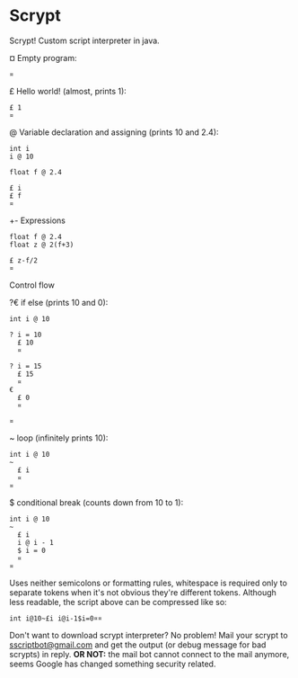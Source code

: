 # Scrypt

Scrypt! Custom script interpreter in java.


¤ Empty program:
```
¤
```

£ Hello world! (almost, prints 1):
```
£ 1
¤
```

@ Variable declaration and assigning (prints 10 and 2.4):
```
int i
i @ 10

float f @ 2.4

£ i
£ f
¤
```

+- Expressions
```
float f @ 2.4
float z @ 2(f+3)

£ z-f/2
¤
```

Control flow

?€ if else (prints 10 and 0):
```
int i @ 10

? i = 10
  £ 10
  ¤
  
? i = 15
  £ 15
  ¤
€
  £ 0
  ¤

¤
```

~ loop (infinitely prints 10):
```
int i @ 10
~
  £ i
  ¤
¤
```

$ conditional break (counts down from 10 to 1):
```
int i @ 10
~
  £ i
  i @ i - 1
  $ i = 0
  ¤
¤
```

Uses neither semicolons or formatting rules, whitespace is required only to separate tokens when it's not obvious they're different tokens. Although less readable, the script above can be compressed like so:
```
int i@10~£i i@i-1$i=0¤¤
```

Don't want to download scrypt interpreter? No problem!
Mail your scrypt to sscriptbot@gmail.com and get the output (or debug message for bad scrypts) in reply.
**OR NOT:** the mail bot cannot connect to the mail anymore, seems Google has changed something security related.
